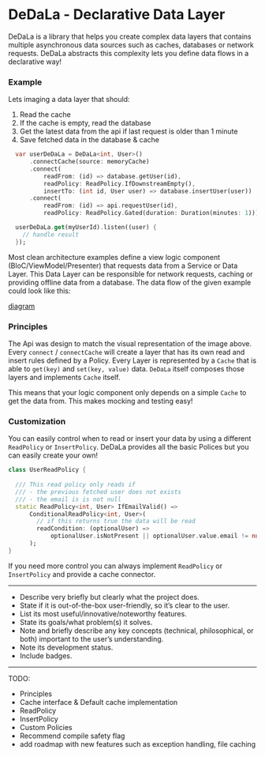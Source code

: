 # DeDaLa - Declarative Data Layer

DeDaLa is a library that helps you create complex data layers that contains multiple asynchronous data sources such as caches, databases or network requests. 
DeDaLa abstracts this complexity lets you define data flows in a declarative way!


### Example
Lets imaging a data layer that should:
1. Read the cache
2. If the cache is empty, read the database
3. Get the latest data from the api if last request is older than 1 minute
4. Save fetched data in the database & cache

  
```dart
  var userDeDaLa = DeDaLa<int, User>()
      .connectCache(source: memoryCache)
      .connect(
          readFrom: (id) => database.getUser(id),
          readPolicy: ReadPolicy.IfDownstreamEmpty(),
          insertTo: (int id, User user) => database.insertUser(user))
      .connect(
          readFrom: (id) => api.requestUser(id),
          readPolicy: ReadPolicy.Gated(duration: Duration(minutes: 1)));

  userDeDaLa.get(myUserId).listen((user) {
    // handle result
  });
```

Most clean architecture examples define a view logic component (BloC/ViewModel/Presenter) that requests data from a Service or Data Layer. 
This Data Layer can be responsible for network requests, caching or providing offline data from a database. The data flow of the given example could look like this:

[diagram](assets/deDaLa-diagram.png)

### Principles 
The Api was design to match the visual representation of the image above. 
Every ````connect```` / ````connectCache```` will create a layer that has its own read and insert rules defined by a Policy.
Every Layer is represented by a ````Cache```` that is able to ````get(key)```` and ````set(key, value)```` data.
````DeDaLa```` itself composes those layers and implements ````Cache```` itself.

This means that your logic component only depends on a simple ````Cache```` to get the data from. This makes mocking and testing easy!

### Customization
You can easily control when to read or insert your data by using a different ````ReadPolicy```` or ````InsertPolicy````.
DeDaLa provides all the basic Polices but you can easily create your own!

```dart
class UserReadPolicy {
  
  /// This read policy only reads if
  /// - the previous fetched user does not exists
  /// - the email is is not null
  static ReadPolicy<int, User> IfEmailValid() =>
      ConditionalReadPolicy<int, User>(
        // if this returns true the data will be read
        readCondition: (optionalUser) =>
            optionalUser.isNotPresent || optionalUser.value.email != null,
      );
}
```

If you need more control you can always implement ```ReadPolicy``` or ````InsertPolicy```` and provide a cache connector.


----
- Describe very briefly but clearly what the project does.
- State if it is out-of-the-box user-friendly, so it’s clear to the user.
- List its most useful/innovative/noteworthy features.
- State its goals/what problem(s) it solves.
- Note and briefly describe any key concepts (technical, philosophical, or both) important to the user’s understanding.
- Note its development status.
- Include badges.

----------

TODO:
- Principles
- Cache interface & Default cache implementation
- ReadPolicy
- InsertPolicy
- Custom Policies
- Recommend compile safety flag
- add roadmap with new features such as exception handling, file caching